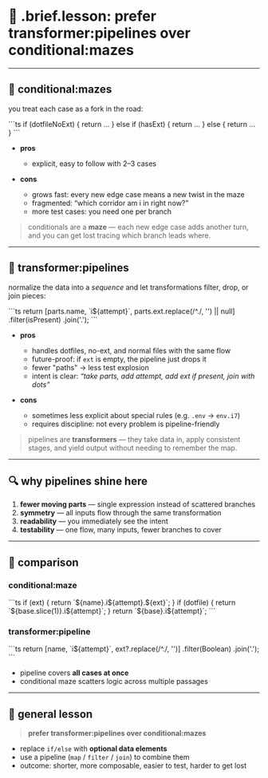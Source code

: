 # 🧩 .brief.lesson: prefer transformer:pipelines over conditional:mazes

---

## 🌳 conditional:mazes

you treat each case as a fork in the road:

\`\`\`ts
if (dotfileNoExt) {
  return ...
} else if (hasExt) {
  return ...
} else {
  return ...
}
\`\`\`

- **pros**
  - explicit, easy to follow with 2–3 cases

- **cons**
  - grows fast: every new edge case means a new twist in the maze
  - fragmented: “which corridor am i in right now?”
  - more test cases: you need one per branch

> conditionals are a **maze** — each new edge case adds another turn,
> and you can get lost tracing which branch leads where.

---

## 🌊 transformer:pipelines

normalize the data into a *sequence* and let transformations filter, drop, or join pieces:

\`\`\`ts
return [parts.name, \`i\${attempt}\`, parts.ext.replace(/^\./, '') || null]
  .filter(isPresent)
  .join('.');
\`\`\`

- **pros**
  - handles dotfiles, no-ext, and normal files with the same flow
  - future-proof: if `ext` is empty, the pipeline just drops it
  - fewer "paths" → less test explosion
  - intent is clear: *“take parts, add attempt, add ext if present, join with dots”*

- **cons**
  - sometimes less explicit about special rules (e.g. `.env` → `env.i7`)
  - requires discipline: not every problem is pipeline-friendly

> pipelines are **transformers** — they take data in, apply consistent stages,
> and yield output without needing to remember the map.

---

## 🔍 why pipelines shine here

1. **fewer moving parts** — single expression instead of scattered branches
2. **symmetry** — all inputs flow through the same transformation
3. **readability** — you immediately see the intent
4. **testability** — one flow, many inputs, fewer branches to cover

---

## 🧩 comparison

### conditional:maze
\`\`\`ts
if (ext) {
  return \`\${name}.i\${attempt}.\${ext}\`;
}
if (dotfile) {
  return \`\${base.slice(1)}.i\${attempt}\`;
}
return \`\${base}.i\${attempt}\`;
\`\`\`

### transformer:pipeline
\`\`\`ts
return [name, \`i\${attempt}\`, ext?.replace(/^\./, '')]
  .filter(Boolean)
  .join('.');
\`\`\`

- pipeline covers **all cases at once**
- conditional maze scatters logic across multiple passages

---

## 🔑 general lesson

> **prefer transformer:pipelines over conditional:mazes**

- replace `if/else` with **optional data elements**
- use a pipeline (`map` / `filter` / `join`) to combine them
- outcome: shorter, more composable, easier to test, harder to get lost
